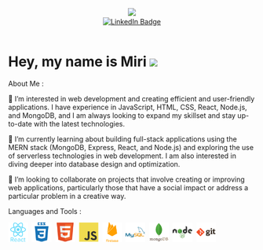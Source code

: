<div id="header" align="center">
  <img src="https://media.giphy.com/media/dWesBcTLavkZuG35MI/giphy.gif"  height="300"/>
  <div id="badges">
    <a href="https://www.linkedin.com/in/miri-furman-424a0718b">
    <img src="https://img.shields.io/badge/LinkedIn-blue?style=for-the-badge&logo=linkedin&logoColor=white" alt="LinkedIn Badge"/>
  </a>
</div>
<img src="https://komarev.com/ghpvc/?username=your-github-username&style=flat-square&color=blue" alt=""/>
</div>

<h1>
  Hey, my name is Miri
  <img src="https://media.giphy.com/media/hvRJCLFzcasrR4ia7z/giphy.gif" width="30px"/>
</h1>

About Me :

👀 I’m interested in web development and creating efficient and user-friendly applications. 
I have experience in JavaScript, HTML, CSS, React, Node.js, and MongoDB, 
and I am always looking to expand my skillset and stay up-to-date with the latest technologies.

🌱 I’m currently learning about building full-stack applications using the MERN stack (MongoDB, Express, React, and Node.js) 
and exploring the use of serverless technologies in web development. I am also interested in diving deeper into database design and optimization.

💞️ I’m looking to collaborate on projects that involve creating or improving web applications, 
particularly those that have a social impact or address a particular problem in a creative way.

Languages and Tools :
<div>
  <img src="https://github.com/devicons/devicon/blob/master/icons/react/react-original-wordmark.svg" title="React" alt="React" width="40" height="40"/>&nbsp;
  <img src="https://github.com/devicons/devicon/blob/master/icons/css3/css3-plain-wordmark.svg"  title="CSS3" alt="CSS" width="40" height="40"/>&nbsp;
  <img src="https://github.com/devicons/devicon/blob/master/icons/html5/html5-original.svg" title="HTML5" alt="HTML" width="40" height="40"/>&nbsp;
  <img src="https://github.com/devicons/devicon/blob/master/icons/javascript/javascript-original.svg" title="JavaScript" alt="JavaScript" width="40" height="40"/>&nbsp;
  <img src="https://github.com/devicons/devicon/blob/master/icons/firebase/firebase-plain-wordmark.svg" title="Firebase" alt="Firebase" width="40" height="40"/>&nbsp;
  <img src="https://github.com/devicons/devicon/blob/master/icons/mysql/mysql-original-wordmark.svg" title="MySQL"  alt="MySQL" width="40" height="40"/>&nbsp;
  <img src="https://github.com/devicons/devicon/blob/master/icons/mongodb/mongodb-original-wordmark.svg" title="mongodb"  alt="mongodb" width="40" height="40"/>&nbsp;
  <img src="https://github.com/devicons/devicon/blob/master/icons/nodejs/nodejs-original-wordmark.svg" title="NodeJS" alt="NodeJS" width="40" height="40"/>&nbsp;
  <img src="https://github.com/devicons/devicon/blob/master/icons/git/git-original-wordmark.svg" title="Git" **alt="Git" width="40" height="40"/>
</div>




<!---
MiriFurman1/MiriFurman1 is a ✨ special ✨ repository because its `README.md` (this file) appears on your GitHub profile.
You can click the Preview link to take a look at your changes.
--->
